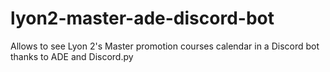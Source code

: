 # lyon2-master-ade-discord-bot
Allows to see Lyon 2's Master promotion courses calendar in a Discord bot thanks to ADE and Discord.py
